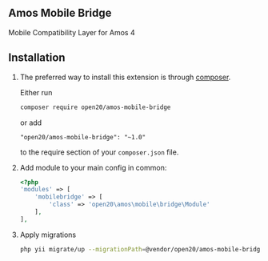 Amos Mobile Bridge
-----------------------

Mobile Compatibility Layer for Amos 4

Installation
------------

1. The preferred way to install this extension is through [composer](http://getcomposer.org/download/).
    
    Either run
    
    ```bash
    composer require open20/amos-mobile-bridge
    ```
    
    or add
    
    ```
    "open20/amos-mobile-bridge": "~1.0"
    ```
    
    to the require section of your `composer.json` file.
    
2.  Add module to your main config in common:
        
    ```php
    <?php
    'modules' => [
        'mobilebridge' => [
            'class' => 'open20\amos\mobile\bridge\Module'
        ],
    ],
    ```
    
3. Apply migrations
    
    ```bash
    php yii migrate/up --migrationPath=@vendor/open20/amos-mobile-bridge/src/migrations
    ```